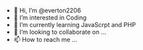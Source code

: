 - 👋 Hi, I’m @everton2206
- 👀 I’m interested in Coding
- 🌱 I’m currently learning JavaScrpt and PHP
- 💞️ I’m looking to collaborate on ...
- 📫 How to reach me ...

<!---
everton2206/everton2206 is a ✨ special ✨ repository because its `README.md` (this file) appears on your GitHub profile.
You can click the Preview link to take a look at your changes.
--->
